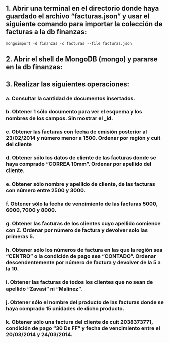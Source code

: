 ## 1. Abrir una terminal en el directorio donde haya guardado el archivo “facturas.json” y usar el siguiente comando para importar la colección de facturas a la db finanzas:

```
mongoimport -d finanzas -c facturas --file facturas.json
```
## 2. Abrir el shell de MongoDB (mongo) y pararse en la db finanzas:
## 3. Realizar las siguientes operaciones:

### a. Consultar la cantidad de documentos insertados.
### b. Obtener 1 sólo documento para ver el esquema y los nombres de los campos. Sin mostrar el _id.
### c. Obtener las facturas con fecha de emisión posterior al 23/02/2014 y número menor a 1500. Ordenar por región y cuit del cliente
### d. Obtener sólo los datos de cliente de las facturas donde se haya comprado “CORREA 10mm”. Ordenar por apellido del cliente.
### e. Obtener sólo nombre y apellido de cliente, de las facturas con número entre 2500 y 3000.
### f. Obtener sólo la fecha de vencimiento de las facturas 5000, 6000, 7000 y 8000.
### g. Obtener las facturas de los clientes cuyo apellido comience con Z. Ordenar por número de factura y devolver solo las primeras 5.
### h. Obtener sólo los números de factura en las que la región sea “CENTRO” o la condición de pago sea “CONTADO”. Ordenar descendentemente por número de factura y devolver de la 5 a la 10.
### i. Obtener las facturas de todos los clientes que no sean de apellido “Zavasi” ni “Malinez”.
### j. Obtener sólo el nombre del producto de las facturas donde se haya comprado 15 unidades de dicho producto.
### k. Obtener sólo una factura del cliente de cuit 2038373771, condición de pago “30 Ds FF” y fecha de vencimiento entre el 20/03/2014 y 24/03/2014.
